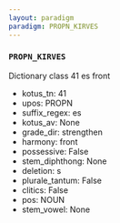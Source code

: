 ```yaml
---
layout: paradigm
paradigm: PROPN_KIRVES
---
```

### ` PROPN_KIRVES `

Dictionary class 41 es front
* kotus_tn: 41
* upos: PROPN
* suffix_regex: es
* kotus_av: None
* grade_dir: strengthen
* harmony: front
* possessive: False
* stem_diphthong: None
* deletion: s
* plurale_tantum: False
* clitics: False
* pos: NOUN
* stem_vowel: None
